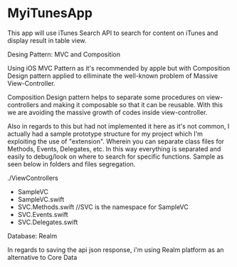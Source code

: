# MyiTunesApp
This app will use iTunes Search API to search for content on iTunes and display result in table view.


Desing Pattern: MVC and Composition

Using iOS MVC Pattern as it's recommended by apple but with Composition Design pattern applied to elliminate the well-known problem of Massive View-Controller.

Composition Design pattern helps to separate some procedures on view-controllers and making it composable so that it can be reusable. With this we are avoiding the massive growth of codes inside view-controller.

Also in regards to this but had not implemented it here as it's not common, I actually had a sample prototype structure for my project which I'm exploiting the use of "extension". Wherein you can separate class files for Methods, Events, Delegates, etc. In this way everything is separated and easily to debug/look on where to search for specific functions. Sample as seen below in folders and files segregation.


./ViewControllers
  - SampleVC
  - SampleVC.swift
  - SVC.Methods.swift  	//SVC is the namespace for SampleVC
  - SVC.Events.swift
  - SVC.Delegates.swift



Database: Realm

In regards to saving the api json response, i'm using Realm platform as an alternative to Core Data
